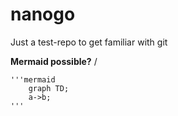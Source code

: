 # nanogo
Just a test-repo to get familiar with git

**Mermaid possible?**
/

    '''mermaid
        graph TD;
        a->b;
    '''

